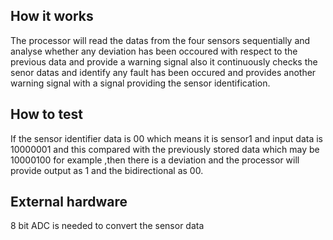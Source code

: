 <!---

This file is used to generate your project datasheet. Please fill in the information below and delete any unused
sections.

You can also include images in this folder and reference them in the markdown. Each image must be less than
512 kb in size, and the combined size of all images must be less than 1 MB.
-->

## How it works

The processor will read the datas from the four sensors sequentially and analyse whether any deviation has been occoured with respect to the previous data and provide a warning signal also it continuously checks the senor datas and identify any fault has been occured and provides another warning signal with a signal providing the sensor identification.

## How to test

If the sensor identifier data is 00 which means it is sensor1 and input data is 10000001 and this compared with the previously stored data which may be 10000100 for example ,then there is a deviation and the processor will provide output as 1 and the bidirectional as 00.

## External hardware

8 bit ADC is needed to convert the sensor data
